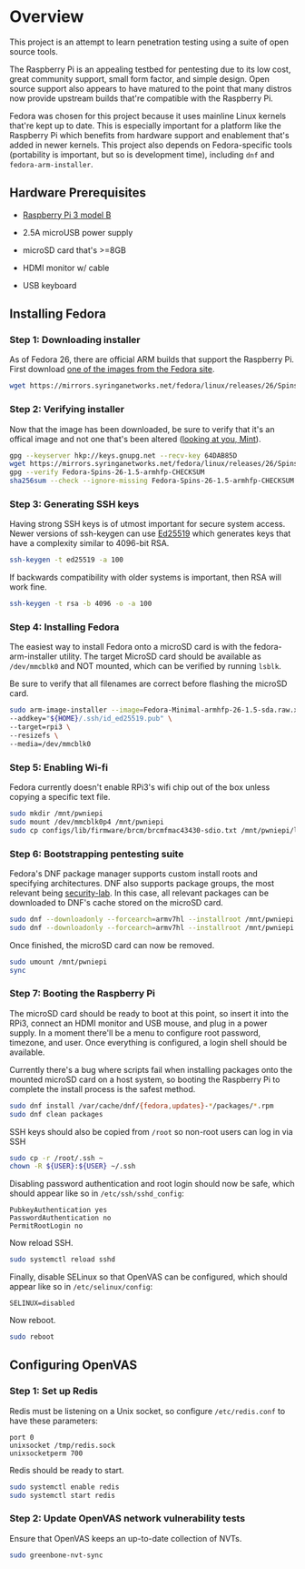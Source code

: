 # Overview

This project is an attempt to learn penetration testing using a suite of open source tools.

The Raspberry Pi is an appealing testbed for pentesting due to its low cost, great community support, small form factor, and simple design. Open source support also appears to have matured to the point that many distros now provide upstream builds that're compatible with the Raspberry Pi.

Fedora was chosen for this project because it uses mainline Linux kernels that're kept up to date. This is especially important for a platform like the Raspberry Pi which benefits from hardware support and enablement that's added in newer kernels. This project also depends on Fedora-specific tools (portability is important, but so is development time), including `dnf` and `fedora-arm-installer`.

## Hardware Prerequisites

* [Raspberry Pi 3 model B](https://www.raspberrypi.org/products/raspberry-pi-3-model-b/#buy-now-modal)

* 2.5A microUSB power supply

* microSD card that's >=8GB

* HDMI monitor w/ cable

* USB keyboard

## Installing Fedora

### Step 1: Downloading installer

As of Fedora 26, there are official ARM builds that support the Raspberry Pi. First download [one of the images from the Fedora site](https://mirrors.syringanetworks.net/fedora/linux/releases/26/Spins/armhfp/images/).

```bash
wget https://mirrors.syringanetworks.net/fedora/linux/releases/26/Spins/armhfp/images/Fedora-Minimal-armhfp-26-1.5-sda.raw.xz
```

### Step 2: Verifying installer

Now that the image has been downloaded, be sure to verify that it's an offical image and not one that's been altered ([looking at you, Mint](http://blog.linuxmint.com/?p=2994)).

```bash
gpg --keyserver hkp://keys.gnupg.net --recv-key 64DAB85D
wget https://mirrors.syringanetworks.net/fedora/linux/releases/26/Spins/armhfp/images/Fedora-Spins-26-1.5-armhfp-CHECKSUM
gpg --verify Fedora-Spins-26-1.5-armhfp-CHECKSUM
sha256sum --check --ignore-missing Fedora-Spins-26-1.5-armhfp-CHECKSUM 
```

### Step 3: Generating SSH keys

Having strong SSH keys is of utmost important for secure system access. Newer versions of ssh-keygen can use [Ed25519](https://ed25519.cr.yp.to/) which generates keys that have a complexity similar to 4096-bit RSA.

```bash
ssh-keygen -t ed25519 -a 100
```

If backwards compatibility with older systems is important, then RSA will work fine.

```bash
ssh-keygen -t rsa -b 4096 -o -a 100
```

### Step 4: Installing Fedora

The easiest way to install Fedora onto a microSD card is with the fedora-arm-installer utility. The target MicroSD card should be available as `/dev/mmcblk0` and NOT mounted, which can be verified by running `lsblk`. 

Be sure to verify that all filenames are correct before flashing the microSD card.

```bash
sudo arm-image-installer --image=Fedora-Minimal-armhfp-26-1.5-sda.raw.xz \
--addkey="${HOME}/.ssh/id_ed25519.pub" \
--target=rpi3 \
--resizefs \
--media=/dev/mmcblk0
```

### Step 5: Enabling Wi-fi

Fedora currently doesn't enable RPi3's wifi chip out of the box unless copying a specific text file.

```bash
sudo mkdir /mnt/pwniepi
sudo mount /dev/mmcblk0p4 /mnt/pwniepi
sudo cp configs/lib/firmware/brcm/brcmfmac43430-sdio.txt /mnt/pwniepi/lib/firmware/brcm/brcmfmac43430-sdio.txt
```

### Step 6: Bootstrapping pentesting suite

Fedora's DNF package manager supports custom install roots and specifying architectures. DNF also supports package groups, the most relevant being [security-lab](https://github.com/fabaff/fsl-test-bench/blob/master/fsl.yml). In this case, all relevant packages can be downloaded to DNF's cache stored on the microSD card.

```bash
sudo dnf --downloadonly --forcearch=armv7hl --installroot /mnt/pwniepi install @security-lab gnutls-utils openvas-manager openvas-gsa redis tar sqlite
sudo dnf --downloadonly --forcearch=armv7hl --installroot /mnt/pwniepi update
```

Once finished, the microSD card can now be removed.

```bash
sudo umount /mnt/pwniepi
sync
```

### Step 7: Booting the Raspberry Pi

The microSD card should be ready to boot at this point, so insert it into the RPi3, connect an HDMI monitor and USB mouse, and plug in a power supply. In a moment there'll be a menu to configure root password, timezone, and user. Once everything is configured, a login shell should be available.

Currently there's a bug where scripts fail when installing packages onto the mounted microSD card on a host system, so booting the Raspberry Pi to complete the install process is the safest method.

```bash
sudo dnf install /var/cache/dnf/{fedora,updates}-*/packages/*.rpm
sudo dnf clean packages
```

SSH keys should also be copied from `/root` so non-root users can log in via SSH

```bash
sudo cp -r /root/.ssh ~
chown -R ${USER}:${USER} ~/.ssh
```

Disabling password authentication and root login should now be safe, which should appear like so in `/etc/ssh/sshd_config`:

```
PubkeyAuthentication yes
PasswordAuthentication no
PermitRootLogin no
```

Now reload SSH.

```bash
sudo systemctl reload sshd
```

Finally, disable SELinux so that OpenVAS can be configured, which should appear like so in `/etc/selinux/config`:

```
SELINUX=disabled
```

Now reboot.

```bash
sudo reboot
```

## Configuring OpenVAS

### Step 1: Set up Redis

Redis must be listening on a Unix socket, so configure `/etc/redis.conf` to have these parameters:

```
port 0
unixsocket /tmp/redis.sock
unixsocketperm 700
```

Redis should be ready to start.

```bash
sudo systemctl enable redis
sudo systemctl start redis
```

### Step 2: Update OpenVAS network vulnerability tests

Ensure that OpenVAS keeps an up-to-date collection of NVTs.

```bash
sudo greenbone-nvt-sync
```
